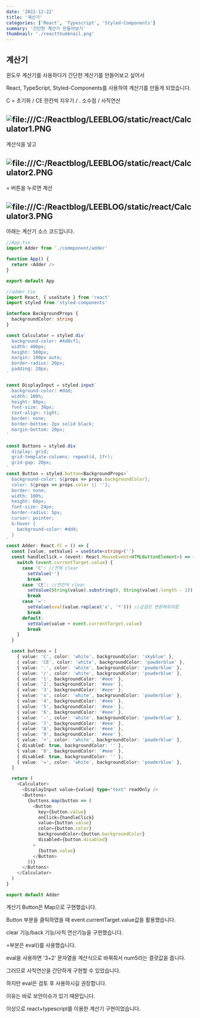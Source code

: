 ```yaml
---
date: '2022-12-22'
title: '계산기'
categories: ['React', 'Typescript', 'Styled-Components']
summary: '간단한 계산기 만들어보기'
thumbnail: './reactthumbnail.png'
---
```


## 계산기

윈도우 계산기를 사용하다가 간단한 계산기를 만들어보고 싶어서

React, TypeScript, Styled-Components를 사용하여 계산기를 만들게 되었습니다.

C = 초기화 / CE 한칸씩 지우기 / . 소수점 / 사칙연산

## ![file:///C:/Reactblog/LEEBLOG/static/react/Calculator1.PNG](../static/react/Calculator1.PNG)

계산식을 넣고

## ![file:///C:/Reactblog/LEEBLOG/static/react/Calculator2.PNG](../static/react/Calculator2.PNG)

= 버튼을 누르면 계산

## ![file:///C:/Reactblog/LEEBLOG/static/react/Calculator3.PNG](../static/react/Calculator3.PNG)

아래는 계산기 소스 코드입니다.

```typescript
//App.tsx
import Adder from './commponent/adder'

function App() {
  return <Adder />
}

export default App
```

```typescript
//adder.tsx
import React, { useState } from 'react'
import styled from 'styled-components'

interface BackgroundProps {
  backgroundColor: string
}

const Calculator = styled.div`
  background-color: #4d8cf1;
  width: 400px;
  height: 500px;
  margin: 100px auto;
  border-radius: 20px;
  padding: 20px;
`

const DisplayInput = styled.input`
  background-color: #ddd;
  width: 100%;
  height: 80px;
  font-size: 36px;
  text-align: right;
  border: none;
  border-bottom: 2px solid black;
  margin-bottom: 20px;
`

const Buttons = styled.div`
  display: grid;
  grid-template-columns: repeat(4, 1fr);
  grid-gap: 20px;
`
const Button = styled.button<BackgroundProps>`
  background-color: ${props => props.backgroundColor};
  color: ${props => props.color || ''};
  border: none;
  width: 100%;
  height: 60px;
  font-size: 24px;
  border-radius: 5px;
  cursor: pointer;
  &:hover {
    background-color: #ddd;
  }
`
const Adder: React.FC = () => {
  const [value, setValue] = useState<string>('')
  const handleClick = (event: React.MouseEvent<HTMLButtonElement>) => {
    switch (event.currentTarget.value) {
      case 'C': //전체 clear
        setValue('')
        break
      case 'CE': //한칸씩 clear
        setValue(String(value).substring(0, String(value).length - 1))
        break
      case '=':
        setValue(eval(value.replace('x', '*'))) //곱셈은 변환해줘야함
        break
      default:
        setValue(value + event.currentTarget.value)
        break
    }
  }

  const buttons = [
    { value: 'C', color: 'white', backgroundColor: 'skyblue' },
    { value: 'CE', color: 'white', backgroundColor: 'powderblue' },
    { value: '.', color: 'white', backgroundColor: 'powderblue' },
    { value: '/', color: 'white', backgroundColor: 'powderblue' },
    { value: '1', backgroundColor: '#eee' },
    { value: '2', backgroundColor: '#eee' },
    { value: '3', backgroundColor: '#eee' },
    { value: 'x', color: 'white', backgroundColor: 'powderblue' },
    { value: '4', backgroundColor: '#eee' },
    { value: '5', backgroundColor: '#eee' },
    { value: '6', backgroundColor: '#eee' },
    { value: '-', color: 'white', backgroundColor: 'powderblue' },
    { value: '7', backgroundColor: '#eee' },
    { value: '8', backgroundColor: '#eee' },
    { value: '9', backgroundColor: '#eee' },
    { value: '+', color: 'white', backgroundColor: 'powderblue' },
    { disabled: true, backgroundColor: '' },
    { value: '0', backgroundColor: '#eee' },
    { disabled: true, backgroundColor: '' },
    { value: '=', color: 'white', backgroundColor: 'powderblue' },
  ]

  return (
    <Calculator>
      <DisplayInput value={value} type="text" readOnly />
      <Buttons>
        {buttons.map(button => (
          <Button
            key={button.value}
            onClick={handleClick}
            value={button.value}
            color={button.color}
            backgroundColor={button.backgroundColor}
            disabled={button.disabled}
          >
            {button.value}
          </Button>
        ))}
      </Buttons>
    </Calculator>
  )
}

export default Adder
```

계산기 Button은 Map으로 구현했습니다.

Button 부분을 클릭하였을 때 event.currentTarget.value값을 활용했습니다.

clear 기능/back 기능/사칙 연산기능을 구현했습니다.

=부분은 eval()를 사용했습니다.

eval을 사용하면 '3+2' 문자열을 계산식으로 바꿔줘서 num5라는 결괏값을 줍니다.

그러므로 사칙연산을 간단하게 구현할 수 있었습니다.

하지만 eval은 검토 후 사용하시길 권장합니다.

이유는 바로 보안이슈가 있기 때문입니다.

이상으로 react+typescript를 이용한 계산기 구현이었습니다.
